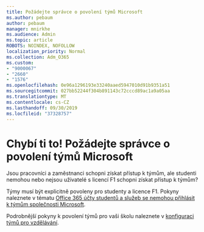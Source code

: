```yaml
---
title: Požádejte správce o povolení týmů Microsoft
ms.author: pebaum
author: pebaum
manager: mnirkhe
ms.audience: Admin
ms.topic: article
ROBOTS: NOINDEX, NOFOLLOW
localization_priority: Normal
ms.collection: Adm_O365
ms.custom:
- "9000067"
- "2660"
- "1576"
ms.openlocfilehash: 0e96a1296193e33240aaed5947010d91b9351a51
ms.sourcegitcommit: 027bb52244f304b891143c72cccd89ac1a9a05aa
ms.translationtype: MT
ms.contentlocale: cs-CZ
ms.lasthandoff: 09/30/2019
ms.locfileid: "37328757"
---
```

# <a name="youre-missing-out-ask-your-admin-to-enable-microsoft-teams"></a>Chybí ti to! Požádejte správce o povolení týmů Microsoft

Jsou pracovníci a zaměstnanci schopni získat přístup k týmům, ale studenti nemohou nebo nejsou uživatelé s licencí F1 schopni získat přístup k týmům?

Týmy musí být explicitně povoleny pro studenty a licence F1. Pokyny naleznete v tématu [Office 365 účty studentů a služeb se nemohou přihlásit k týmům společnosti Microsoft](https://docs.microsoft.com/microsoftteams/troubleshoot/teams-sign-in/office-365-accounts-cannot-sign-in). 

Podrobnější pokyny k povolení týmů pro vaši školu naleznete v [konfiguraci týmů pro vzdělávání](https://docs.microsoft.com/microsoft-365/education/deploy/set-up-teams-for-education). 